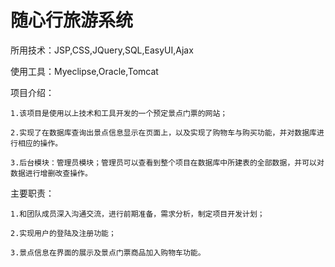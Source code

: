 # 随心行旅游系统

  所用技术：JSP,CSS,JQuery,SQL,EasyUI,Ajax

  使用工具：Myeclipse,Oracle,Tomcat
  
  项目介绍：
  
    1.该项目是使用以上技术和工具开发的一个预定景点门票的网站；
    
    2.实现了在数据库查询出景点信息显示在页面上，以及实现了购物车与购买功能，并对数据库进行相应的操作。
  
    3.后台模块：管理员模块；管理员可以查看到整个项目在数据库中所建表的全部数据，并可以对数据进行增删改查操作。
  
  主要职责：
    
    1.和团队成员深入沟通交流，进行前期准备，需求分析，制定项目开发计划；
    
    2.实现用户的登陆及注册功能；
    
    3.景点信息在界面的展示及景点门票商品加入购物车功能。
